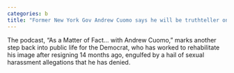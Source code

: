 ```yaml
---
categories: b
title: "Former New York Gov Andrew Cuomo says he will be truthteller on new podcast launching Thursday"
---
```

The podcast, “As a Matter of Fact… with Andrew Cuomo,” marks another step back into public life for the Democrat, who has worked to rehabilitate his image after resigning 14 months ago, engulfed by a hail of sexual harassment allegations that he has denied.